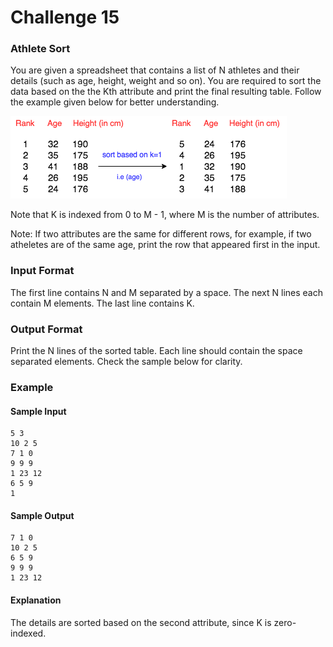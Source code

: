 # Challenge 15

### Athlete Sort

You are given a spreadsheet that contains a list of N athletes and their details
(such as age, height, weight and so on). You are required to sort the data based
on the the Kth attribute and print the final resulting table. Follow the example
given below for better understanding.

![alt text](challenge15.png "Athlete table")

Note that K is indexed from 0 to M - 1, where M is the number of attributes.

Note: If two attributes are the same for different rows, for example, if two
atheletes are of the same age, print the row that appeared first in the input.

### Input Format

The first line contains N and M separated by a space. The next N lines each
contain M elements. The last line contains K.

### Output Format

Print the N lines of the sorted table. Each line should contain the space
separated elements. Check the sample below for clarity.

### Example

#### Sample Input

    5 3
    10 2 5
    7 1 0
    9 9 9
    1 23 12
    6 5 9
    1
#### Sample Output

    7 1 0
    10 2 5
    6 5 9
    9 9 9
    1 23 12
#### Explanation

The details are sorted based on the second attribute, since K is zero-indexed.
